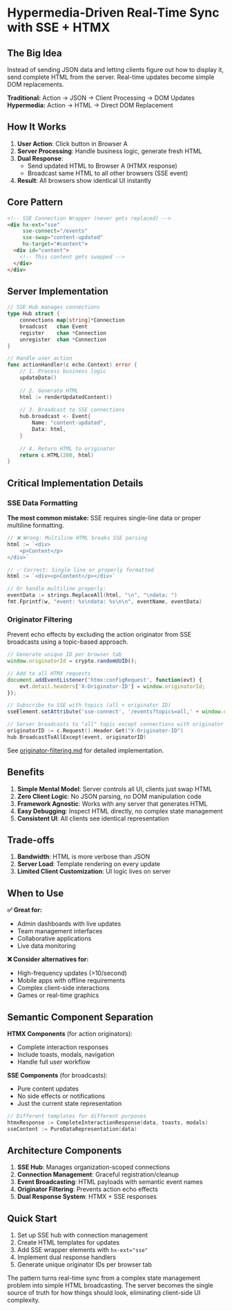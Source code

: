 # Hypermedia-Driven Real-Time Sync with SSE + HTMX

## The Big Idea

Instead of sending JSON data and letting clients figure out how to display it, send complete HTML from the server. Real-time updates become simple DOM replacements.

**Traditional:** Action → JSON → Client Processing → DOM Updates  
**Hypermedia:** Action → HTML → Direct DOM Replacement

## How It Works

1. **User Action**: Click button in Browser A
2. **Server Processing**: Handle business logic, generate fresh HTML
3. **Dual Response**:
   - Send updated HTML to Browser A (HTMX response)
   - Broadcast same HTML to all other browsers (SSE event)
4. **Result**: All browsers show identical UI instantly

## Core Pattern

```html
<!-- SSE Connection Wrapper (never gets replaced) -->
<div hx-ext="sse" 
     sse-connect="/events" 
     sse-swap="content-updated"
     hx-target="#content">
  <div id="content">
    <!-- This content gets swapped -->
  </div>
</div>
```

## Server Implementation

```go
// SSE Hub manages connections
type Hub struct {
    connections map[string]*Connection
    broadcast   chan Event
    register    chan *Connection
    unregister  chan *Connection
}

// Handle user action
func actionHandler(c echo.Context) error {
    // 1. Process business logic
    updateData()
    
    // 2. Generate HTML
    html := renderUpdatedContent()
    
    // 3. Broadcast to SSE connections
    hub.broadcast <- Event{
        Name: "content-updated",
        Data: html,
    }
    
    // 4. Return HTML to originator
    return c.HTML(200, html)
}
```

## Critical Implementation Details

### SSE Data Formatting
**The most common mistake:** SSE requires single-line data or proper multiline formatting.

```go
// ❌ Wrong: Multiline HTML breaks SSE parsing
html := `<div>
    <p>Content</p>
</div>`

// ✅ Correct: Single line or properly formatted
html := `<div><p>Content</p></div>`

// Or handle multiline properly:
eventData := strings.ReplaceAll(html, "\n", "\ndata: ")
fmt.Fprintf(w, "event: %s\ndata: %s\n\n", eventName, eventData)
```

### Originator Filtering
Prevent echo effects by excluding the action originator from SSE broadcasts using a topic-based approach.

```javascript
// Generate unique ID per browser tab
window.originatorId = crypto.randomUUID();

// Add to all HTMX requests
document.addEventListener('htmx:configRequest', function(evt) {
    evt.detail.headers['X-Originator-ID'] = window.originatorId;
});

// Subscribe to SSE with topics (all + originator ID)
sseElement.setAttribute('sse-connect', '/events?topics=all,' + window.originatorId);
```

```go
// Server broadcasts to "all" topic except connections with originator topic
originatorID := c.Request().Header.Get("X-Originator-ID")
hub.BroadcastToAllExcept(event, originatorID)
```

See [originator-filtering.md](originator-filtering.md) for detailed implementation.

## Benefits

1. **Simple Mental Model**: Server controls all UI, clients just swap HTML
2. **Zero Client Logic**: No JSON parsing, no DOM manipulation code
3. **Framework Agnostic**: Works with any server that generates HTML
4. **Easy Debugging**: Inspect HTML directly, no complex state management
5. **Consistent UI**: All clients see identical representation

## Trade-offs

1. **Bandwidth**: HTML is more verbose than JSON
2. **Server Load**: Template rendering on every update
3. **Limited Client Customization**: UI logic lives on server

## When to Use

**✅ Great for:**
- Admin dashboards with live updates
- Team management interfaces
- Collaborative applications
- Live data monitoring

**❌ Consider alternatives for:**
- High-frequency updates (>10/second)
- Mobile apps with offline requirements
- Complex client-side interactions
- Games or real-time graphics

## Semantic Component Separation

**HTMX Components** (for action originators):
- Complete interaction responses
- Include toasts, modals, navigation
- Handle full user workflow

**SSE Components** (for broadcasts):
- Pure content updates
- No side effects or notifications
- Just the current state representation

```go
// Different templates for different purposes
htmxResponse := CompleteInteractionResponse(data, toasts, modals)
sseContent := PureDataRepresentation(data)
```

## Architecture Components

1. **SSE Hub**: Manages organization-scoped connections
2. **Connection Management**: Graceful registration/cleanup
3. **Event Broadcasting**: HTML payloads with semantic event names
4. **Originator Filtering**: Prevents action echo effects
5. **Dual Response System**: HTMX + SSE responses

## Quick Start

1. Set up SSE hub with connection management
2. Create HTML templates for updates
3. Add SSE wrapper elements with `hx-ext="sse"`
4. Implement dual response handlers
5. Generate unique originator IDs per browser tab

The pattern turns real-time sync from a complex state management problem into simple HTML broadcasting. The server becomes the single source of truth for how things should look, eliminating client-side UI complexity.